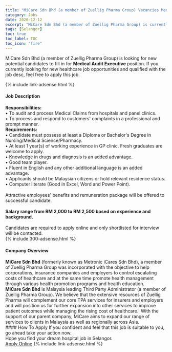 ```yaml
---
title: "MiCare Sdn Bhd (a member of Zuellig Pharma Group) Vacancies Medical Audit Executive" 
category: Jobs 
date: 2020-12-12 
excerpt: "MiCare Sdn Bhd (a member of Zuellig Pharma Group) is currently looking for suitable person to fill in the Medical Audit Executive which positioned at Selangor" 
tags: [Selangor] 
toc: true 
toc_label: TOC 
toc_icon: "fire" 
--- 
```


<p>MiCare Sdn Bhd (a member of Zuellig Pharma Group) is looking for new potential candidates to fill in for <b>Medical Audit Executive</b> position. If you currently looking for new healthcare job opportunities and qualified with the job desc, feel free to apply this job.
</p>{% include link-adsense.html %} 
<div><div><div><h4>Job Description</h4></div></div><div><div><span><div><div><div><strong>Responsibilities:</strong><br>&#8226; To audit and process Medical Claims from hospitals and panel clinics.<br>&#8226; To process and respond to customers' complaints&#160;in a professional and prompt manner.</div><div><strong>Requirements:</strong></div>&#8226; Candidate must possess at least a Diploma or Bachelor's Degree in Nursing/Medical Science/Pharmacy.<br>&#8226; At least 1 year(s) of working experience in GP clinic. Fresh graduates are welcome to apply.<br>&#8226; Knowledge in drugs and diagnosis is an added advantage.<br>&#8226; Good team player.<br>&#8226; Fluent in English and any other additional language is an added advantage.<br>&#8226; Applicants should be Malaysian citizens or hold relevant residence status.<br>&#8226; Computer literate (Good in Excel, Word and Power Point).<br>&#160;</div><div>Attractive employees' benefits and remuneration package will be offered to successful candidate.<br>&#160;</div><div><strong>Salary range from RM 2,000 to RM 2,500 based on experience and background.</strong></div><div><br>Candidates are required to apply online and only shortlisted for interview will be contacted.</div></div></span></div></div></div> 
{% include 300-adsense.html %} 
<div><div><div><h4>Company Overview</h4></div></div><div><div><span><div><div>
<strong>MiCare Sdn Bhd</strong> (formerly known as Metronic iCares Sdn Bhd), a member of Zuellig Pharma Group was incorporated with the objective to help corporations, insurance companies and employers to control escalating costs of healthcare and at the same time promote health management through various health promotion programs and health education.</div>
<div>
<strong>MiCare Sdn Bhd</strong> is Malaysia leading Third Party Administrator (a member of Zuellig Pharma Group). We believe that the extensive resources of Zuellig Pharma will complement our core TPA services for insurers and employers and will position us for further expansion into other services to improve patient outcomes while managing the rising cost of healthcare.&#160; With the support of our parent company, MiCare aims to expand our range of services to clients in Malaysia as well as regionally across Asia.</div></div></span></div></div></div> 
#### How To Apply 
If you confident and feel that this job is suitable to you, go ahead take your action now. <br/> 
Hope you find your dream hospital job in Selangor. <br/> 
<a href="https://www.jobstreet.com.my/en/job/medical-audit-executive-4437702?jobId=jobstreet-my-job-4437702&sectionRank=15&token=0~e36f5a4f-97f0-4a91-8e90-cc207eb77f24&fr=SRP%20View%20In%20New%20Ta" class="btn btn--warning" target="_blank" rel="nofollow noopenner">Apply Online</a> 
{% include link-adsense.html %} 